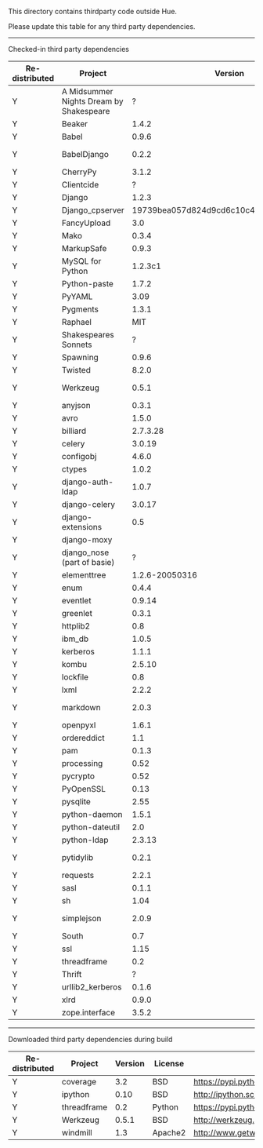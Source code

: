 This directory contains thirdparty code outside Hue.

Please update this table for any third party dependencies.

---
Checked-in third party dependencies

|Re-distributed|Project|Version|License|Source URL|
|--------------|-------|-------|-------|----------|
|Y|A Midsummer Nights Dream by Shakespeare|?|Public Domain from Gutenberg|http://www.gutenberg.org/dirs/etext98/2ws1710.txt|
|Y|Beaker|1.4.2|BSD|http://beaker.groovie.org/|
|Y|Babel|0.9.6|BSD|https://pypi.python.org/packages/source/B/Babel/Babel-0.9.6.zip|
|Y|BabelDjango|0.2.2|BSD|https://pypi.python.org/packages/source/B/BabelDjango/BabelDjango-0.2.2.tar.gz|
|Y|CherryPy|3.1.2|BSD|http://www.cherrypy.org/|
|Y|Clientcide|?|MIT|http://www.clientcide.com/js|
|Y|Django|1.2.3|BSD|http://www.djangoproject.com/download/1.2.3/tarball/|
|Y|Django_cpserver|19739bea057d824d9cd6c10c4caec622e8e1c0b9|BSD|http://github.com/lincolnloop/django-cpserver/|
|Y|FancyUpload|3.0|MIT|http://github.com/digitarald/digitarald-fancyupload/tarball/3.0|
|Y|Mako|0.3.4|MIT|http://makotemplates.org/|
|Y|MarkupSafe|0.9.3|BSD|http://pypi.python.org/pypi/MarkupSafe|
|Y|MySQL for Python|1.2.3c1|GPL or the original license based on Python 1.5.2|http://sourceforge.net/projects/mysql-python/|
|Y|Python-paste|1.7.2|MIT|http://pythonpaste.org|
|Y|PyYAML|3.09|MIT|http://pyyaml.org/wiki/PyYAML|
|Y|Pygments|1.3.1|BSD|http://pypi.python.org/pypi/Pygments|
|Y|Raphael|MIT|http://raphaeljs.com/index.html|
|Y|Shakespeares Sonnets|?|Public Domain from Gutenberg|http://www.gutenberg.org/dirs/etext97/wssnt10.txt|
|Y|Spawning|0.9.6|MIT|http://pypi.python.org/pypi/Spawning/0.9.6/|
|Y|Twisted|8.2.0|MIT|http://twistedmatrix.com/trac/|
|Y|Werkzeug|0.5.1|BSD|http://pypi.python.org/packages/source/W/Werkzeug/Werkzeug-0.5.1.zip|
|Y|anyjson|0.3.1|BSD|https://pypi.python.org/pypi/anyjson/0.3.1|
|Y|avro|1.5.0|ASL2|http://avro.apache.org/|
|Y|billiard|2.7.3.28|BSD|https://pypi.python.org/pypi/billiard/2.7.3.28/|
|Y|celery|3.0.19|BSD|https://pypi.python.org/pypi/celery/3.0.19/|
|Y|configobj|4.6.0|BSD|http://www.voidspace.org.uk/python/configobj.html|
|Y|ctypes|1.0.2|MIT|http://pypi.python.org/pypi/ctypes|
|Y|django-auth-ldap|1.0.7|BSD|http://bitbucket.org/psagers/django-auth-ldap/|
|Y|django-celery|3.0.17|BSD|https://pypi.python.org/pypi/django-celery/3.0.17/|
|Y|django-extensions|0.5|New BSD License|https://pypi.python.org/pypi/django-extensions/0.5/|
|Y|django-moxy|||https://github.com/rtyler/django-moxy|
|Y|django_nose (part of basie)|?|MIT|http://code.basieproject.org/trunk/apps/django_nose/nose_runner.py|
|Y|elementtree|1.2.6-20050316|Python(MIT)|http://effbot.org/downloads#elementtree|
|Y|enum|0.4.4|Python|http://pypi.python.org/pypi/enum/|
|Y|eventlet|0.9.14|MIT|http://pypi.python.org/pypi/eventlet/|
|Y|greenlet|0.3.1|MIT|http://pypi.python.org/pypi/greenlet/|
|Y|httplib2|0.8|MIT|https://pypi.python.org/pypi/httplib2/|
|Y|ibm_db|1.0.5|Apache License 2.0|https://pypi.python.org/pypi/ibm_db/1.0.5/|
|Y|kerberos|1.1.1|ASL2|http://pypi.python.org/pypi/kerberos|
|Y|kombu|2.5.10|New BSD License|https://pypi.python.org/pypi/kombu/2.5.10/|
|Y|lockfile|0.8|MIT|http://smontanaro.dyndns.org/python/lockfile-0.8.tar.gz|
|Y|lxml|2.2.2|BSD|http://codespeak.net/lxml/|
|Y|markdown|2.0.3|BSD|http://pypi.python.org/packages/source/M/Markdown/Markdown-2.0.3.tar.gz|
|Y|openpyxl|1.6.1|MIT/Expat|https://pypi.python.org/pypi/openpyxl/1.6.1/|
|Y|ordereddict|1.1|MIT|https://pypi.python.org/pypi/ordereddict/|
|Y|pam|0.1.3|MIT|https://pypi.python.org/pypi/pam/0.1.3/|
|Y|processing|0.52|BSD|http://developer.berlios.de/projects/pyprocessing|
|Y|pycrypto|0.52|Public domain|https://pypi.python.org/pypi/pycrypto/|
|Y|PyOpenSSL|0.13|ASL2|https://launchpad.net/pyopenssl|
|Y|pysqlite|2.55|zlib/libpng|http://oss.itsystementwicklung.de/download/pysqlite/2.5/2.5.5/|
|Y|python-daemon|1.5.1|Python|http://pypi.python.org/pypi/python-daemon/|
|Y|python-dateutil|2.0|PSF License|https://pypi.python.org/pypi/python-dateutil/2.0/|
|Y|python-ldap|2.3.13|Python|http://pypi.python.org/pypi/python-ldap/|
|Y|pytidylib|0.2.1|MIT|http://cloud.github.com/downloads/countergram/pytidylib/pytidylib-0.2.1.tar.gz|
|Y|requests|2.2.1|Apache Software License|https://pypi.python.org/pypi/requests/2.2.1/|
|Y|sasl|0.1.1|Apache|http://pypi.python.org/pypi/sasl/0.1.1|
|Y|sh|1.04|MIT|hhttps://pypi.python.org/pypi/sh/1.04/|
|Y|simplejson|2.0.9|MIT|http://pypi.python.org/packages/source/s/simplejson/simplejson-2.0.9.tar.gz|
|Y|South|0.7|Apache|http://south.aeracode.org/|
|Y|ssl|1.15|Python|http://pypi.python.org/pypi/ssl/1.15|
|Y|threadframe|0.2|Python|http://www.majid.info/mylos/stories/2004/06/10/threadframe.html|
|Y|Thrift|?|Apache|http://incubator.apache.org/thrift/download/|
|Y|urllib2_kerberos|0.1.6|ASL2|http://pypi.python.org/pypi/urllib2_kerberos|
|Y|xlrd|0.9.0|BSD|https://pypi.python.org/pypi/xlrd/0.9.0/|
|Y|zope.interface|3.5.2|ZPL(MIT-like)|http://pypi.python.org/pypi/zope.interface|

---
Downloaded third party dependencies during build

|Re-distributed|Project|Version|License|Source URL|
|--------------|-------|-------|-------|----------|
|Y|coverage|3.2|BSD|https://pypi.python.org/pypi/coverage/3.2|
|Y|ipython|0.10|BSD|http://ipython.scipy.org/dist|
|Y|threadframe|0.2|Python|https://pypi.python.org/pypi/threadframe/0.2|
|Y|Werkzeug|0.5.1|BSD|http://werkzeug.pocoo.org/|
|Y|windmill|1.3|Apache2|http://www.getwindmill.com/|
